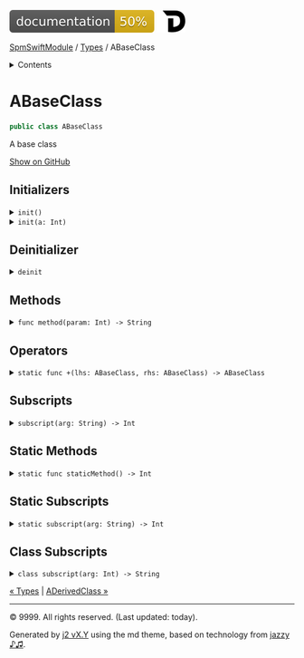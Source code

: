 <!--
Bebop simple MD theme
Copyright 2020 J2 Authors
Licensed under MIT (https://github.com/johnfairh/J2/blob/master/LICENSE)
-->
![50%](../badge.svg)
[![Open in Dash](../img/dash.svg)](dash-feed://https%3A%2F%2Fwww%2Egoogle%2Ecom%2F)


[SpmSwiftModule](../index.md)
 / [Types](../types.md?swift) / ABaseClass


<details>
<summary>Contents</summary>


[Types](../types.md?swift)

  * ABaseClass


  * [ADerivedClass](../types/aderivedclass.md?swift)


  * [AnEnum](../types/anenum.md?swift)


  * [FirstProtocol](../types/firstprotocol1.md?swift)


  * [GenericBase](../types/genericbase.md?swift)


  * [Nop](../types/nop.md?swift)


  * [PropertyWrapperClient](../types/propertywrapperclient.md?swift)


  * [SecondProtocol](../types/secondprotocol.md?swift)


  * [SpmSwiftModule](../types/spmswiftmodule.md?swift)

    * [Nested1](../types/spmswiftmodule/nested1.md?swift)

    * [Nested2](../types/spmswiftmodule.md?swift#nested2)


  * [T](../types.md?swift#t1)



[Functions](../functions.md?swift)

  * [deprecatedFunction(callback:)](../functions.md?swift#deprecatedfunctioncallback)


  * [functionA(arg1:_:arg3:)](../functions.md?swift#functionaarg1_arg3)



[Operators](../operators.md?swift)

  * [+(T, T)](../operators.md?swift#t-t)



[Extensions](../extensions.md?swift)

  * [Collection](../extensions/collection.md?swift)


  * [String.Element](../extensions/stringelement.md?swift)





</details>

# ABaseClass



``` swift
public class ABaseClass
```










A base class











[Show on GitHub](https://www.bbc.co.uk//Sources/SpmSwiftModule/SpmSwiftModule.swift#L60-L95)



## Initializers









<details>
<summary><code>init()</code></summary>








Undocumented






#### Declaration

``` swift
public init()
```










[Show on GitHub](https://www.bbc.co.uk//Sources/SpmSwiftModule/SpmSwiftModule.swift#L61)
</details>









<details>
<summary><code>init(a: Int)</code></summary>








Undocumented






#### Declaration

``` swift
public convenience init(a: Int)
```










[Show on GitHub](https://www.bbc.co.uk//Sources/SpmSwiftModule/SpmSwiftModule.swift#L63)
</details>



## Deinitializer









<details>
<summary><code>deinit</code></summary>








Undocumented






#### Declaration

``` swift
deinit
```










[Show on GitHub](https://www.bbc.co.uk//Sources/SpmSwiftModule/SpmSwiftModule.swift#L65)
</details>



## Methods









<details>
<summary><code>func method(param: Int) -> String</code></summary>








Base class docs for `method(param:)`






#### Declaration

``` swift
public func method(param: Int) -> String
```










[Show on GitHub](https://www.bbc.co.uk//Sources/SpmSwiftModule/SpmSwiftModule.swift#L67-L69)
</details>



## Operators









<details>
<summary><code>static func +(lhs: ABaseClass, rhs: ABaseClass) -> ABaseClass</code></summary>








An operator\!






#### Declaration

``` swift
public static func + (lhs: ABaseClass, rhs: ABaseClass) -> ABaseClass
```










[Show on GitHub](https://www.bbc.co.uk//Sources/SpmSwiftModule/SpmSwiftModule.swift#L92-L94)
</details>



## Subscripts









<details>
<summary><code>subscript(arg: String) -> Int</code></summary>








Undocumented






#### Declaration

``` swift
public subscript(arg: String) -> Int { get set }
```










[Show on GitHub](https://www.bbc.co.uk//Sources/SpmSwiftModule/SpmSwiftModule.swift#L75-L81)
</details>



## Static Methods









<details>
<summary><code>static func staticMethod() -> Int</code></summary>








Undocumented






#### Declaration

``` swift
public static func staticMethod() -> Int
```










[Show on GitHub](https://www.bbc.co.uk//Sources/SpmSwiftModule/SpmSwiftModule.swift#L71-L73)
</details>



## Static Subscripts









<details>
<summary><code>static subscript(arg: String) -> Int</code></summary>








Undocumented






#### Declaration

``` swift
public static subscript(arg: String) -> Int { get }
```










[Show on GitHub](https://www.bbc.co.uk//Sources/SpmSwiftModule/SpmSwiftModule.swift#L83-L85)
</details>



## Class Subscripts









<details>
<summary><code>class subscript(arg: Int) -> String</code></summary>








Undocumented






#### Declaration

``` swift
public class subscript(arg: Int) -> String { get }
```










[Show on GitHub](https://www.bbc.co.uk//Sources/SpmSwiftModule/SpmSwiftModule.swift#L87-L89)
</details>





[&laquo; Types](../types.md?swift) | [ADerivedClass &raquo;](../types/aderivedclass.md?swift)


-----
&copy; 9999. All rights reserved. (Last updated: today).


Generated by [j2 vX.Y](https://github.com/johnfairh/j2)
using the md theme, based on technology from
[jazzy ♪♫](https://github.com/realm/jazzy).


